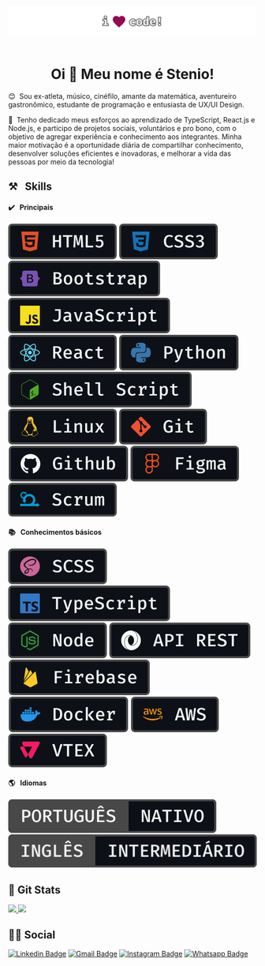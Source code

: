 <img  src="https://raw.githubusercontent.com/stenioas/stenioas/main/etc/social-cover-compact.png"  alt="Cover">
</br>
</br>

<h1 align="center">Oi 👋 Meu nome é Stenio!</h1>

😊 &nbsp;Sou ex-atleta, músico, cinéfilo, amante da matemática, aventureiro gastronômico, estudante de programação e entusiasta de UX/UI Design.

🚀 &nbsp;Tenho dedicado meus esforços ao aprendizado de TypeScript, React.js e Node.js, e participo de projetos sociais, voluntários e pro bono, com o objetivo de agregar experiência e conhecimento aos integrantes. Minha maior motivação é a oportunidade diária de compartilhar conhecimento, desenvolver soluções eficientes e inovadoras, e melhorar a vida das pessoas por meio da tecnologia!

## ⚒️ &nbsp; Skills

#### ✔️ &nbsp; Principais

<img src="https://raw.githubusercontent.com/stenioas/stenioas/main/etc/badges/html5.svg" /> <img src="https://raw.githubusercontent.com/stenioas/stenioas/main/etc/badges/css3.svg" /> <img src="https://raw.githubusercontent.com/stenioas/stenioas/main/etc/badges/bootstrap.svg" /> <img src="https://raw.githubusercontent.com/stenioas/stenioas/main/etc/badges/javascript.svg" /> <img src="https://raw.githubusercontent.com/stenioas/stenioas/main/etc/badges/react.svg" /> <img src="https://raw.githubusercontent.com/stenioas/stenioas/main/etc/badges/python.svg" /> <img src="https://raw.githubusercontent.com/stenioas/stenioas/main/etc/badges/shellscript.svg" /> <img src="https://raw.githubusercontent.com/stenioas/stenioas/main/etc/badges/linux.svg" /> <img src="https://raw.githubusercontent.com/stenioas/stenioas/main/etc/badges/git.svg" /> <img src="https://raw.githubusercontent.com/stenioas/stenioas/main/etc/badges/github.svg" /> <img src="https://raw.githubusercontent.com/stenioas/stenioas/main/etc/badges/figma.svg" /> <img src="https://raw.githubusercontent.com/stenioas/stenioas/main/etc/badges/scrum.svg" />

#### 📚 &nbsp; Conhecimentos básicos

<img src="https://raw.githubusercontent.com/stenioas/stenioas/main/etc/badges/scss.svg" /> <img src="https://raw.githubusercontent.com/stenioas/stenioas/main/etc/badges/typescript.svg" /> <img src="https://raw.githubusercontent.com/stenioas/stenioas/main/etc/badges/node.svg" /> <img src="https://raw.githubusercontent.com/stenioas/stenioas/main/etc/badges/apirest.svg" /> <img src="https://raw.githubusercontent.com/stenioas/stenioas/main/etc/badges/firebase.svg" /> <img src="https://raw.githubusercontent.com/stenioas/stenioas/main/etc/badges/docker.svg" /> <img src="https://raw.githubusercontent.com/stenioas/stenioas/main/etc/badges/aws.svg" /> <img src="https://raw.githubusercontent.com/stenioas/stenioas/main/etc/badges/vtex.svg" />

#### 🌎 &nbsp; Idiomas

<img src="https://raw.githubusercontent.com/stenioas/stenioas/main/etc/badges/pt-br.svg" /> <img src="https://raw.githubusercontent.com/stenioas/stenioas/main/etc/badges/en-us.svg" />

## 🥇 Git Stats

<div>
<a href="https://github.com/stenioas">
  <img height="180em" src="https://github-readme-stats.vercel.app/api?username=stenioas&show_icons=true&theme=dark&bg_color=0d1117&include_all_commits=true&count_private=true"/>
</a>

<a href="https://github.com/stenioas">
  <img height="180em" src="https://github-readme-stats.vercel.app/api/top-langs/?username=stenioas&layout=compact&langs_count=8&theme=dark&bg_color=0d1117"/>
</a>
</div>

## 🙋‍♂️ Social

[![Linkedin Badge](https://img.shields.io/badge/Linkedin-0A66C2?style=for-the-badge&logo=linkedin&logoColor=fafafa&link=https://www.linkedin.com/in/stenioas/)](https://www.linkedin.com/in/stenioas/)
[![Gmail Badge](https://img.shields.io/badge/Gmail-EA4335?style=for-the-badge&logo=gmail&logoColor=fafafa&link=mailto:stenioas@gmail.com)](mailto:stenioas@gmail.com)
[![Instagram Badge](https://img.shields.io/badge/Instagram-E4405F?style=for-the-badge&logo=instagram&logoColor=fafafa&link=https://www.instagram.com/stenioas/)](https://www.instagram.com/stenioas/)
[![Whatsapp Badge](https://img.shields.io/badge/Whatsapp-25D366?style=for-the-badge&logo=whatsapp&logoColor=fafafa&link=https://api.whatsapp.com/send?phone=5585988147879&text=Oi%2C%20Stenio!%20Tudo%20bem%3F%20Te%20vi%20no%20Github!%20Podemos%20conversar%3F)](https://api.whatsapp.com/send?phone=5585988147879&text=Oi%2C%20Stenio!%20Tudo%20bem%3F%20Te%20vi%20no%20Github!%20Podemos%20conversar%3F)
